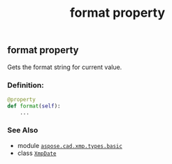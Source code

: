 ﻿---
title: format property
second_title: Aspose.CAD for Python via .NET API References
description: 
type: docs
weight: 50
url: /aspose.cad.xmp.types.basic/xmpdate/format/
is_root: false
---

## format property


Gets the format string for current value.
### Definition:
```python
@property
def format(self):
    ...
```

### See Also
* module [`aspose.cad.xmp.types.basic`](../../)
* class [`XmpDate`](/cad/python-net/aspose.cad.xmp.types.basic/xmpdate)
